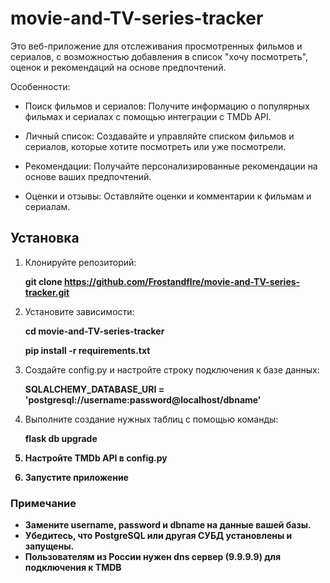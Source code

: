 # movie-and-TV-series-tracker
Это веб-приложение для отслеживания просмотренных фильмов и сериалов, с возможностью добавления в список "хочу посмотреть", оценок и рекомендаций на основе предпочтений.

Особенности:

* Поиск фильмов и сериалов: Получите информацию о популярных фильмах и сериалах с помощью интеграции с TMDb API.


* Личный список: Создавайте и управляйте списком фильмов и сериалов, которые хотите посмотреть или уже посмотрели.


* Рекомендации: Получайте персонализированные рекомендации на основе ваших предпочтений.


* Оценки и отзывы: Оставляйте оценки и комментарии к фильмам и сериалам.

## Установка
1. Клонируйте репозиторий:
  
    <b>git clone https://github.com/Frostandflre/movie-and-TV-series-tracker.git</b>
2. Установите зависимости:

    <b>cd movie-and-TV-series-tracker</b>
    
    <b>pip install -r requirements.txt</b>
3. Создайте config.py и настройте строку подключения к базе данных:

    <b>SQLALCHEMY_DATABASE_URI = 'postgresql://username:password@localhost/dbname'</b>
4. Выполните создание нужных таблиц с помощью команды:

    <b>flask db upgrade<b/>
5. Настройте TMDb API в config.py

6. Запустите приложение 

### Примечание
* Замените <b>username</b>, <b>password</b> и <b>dbname</b> на данные вашей базы.
* Убедитесь, что PostgreSQL или другая СУБД установлены и запущены.
* Пользователям из России нужен dns сервер (9.9.9.9) для подключения к TMDB

